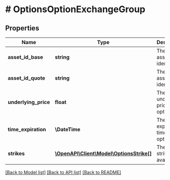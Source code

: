 # # OptionsOptionExchangeGroup

## Properties

Name | Type | Description | Notes
------------ | ------------- | ------------- | -------------
**asset_id_base** | **string** | The base asset identifier. | [optional]
**asset_id_quote** | **string** | The quote asset identifier. | [optional]
**underlying_price** | **float** | The underlying price of the option. | [optional]
**time_expiration** | **\DateTime** | The expiration time of the option. | [optional]
**strikes** | [**\OpenAPI\Client\Model\OptionsStrike[]**](OptionsStrike.md) | The list of strikes available. | [optional]

[[Back to Model list]](../../README.md#models) [[Back to API list]](../../README.md#endpoints) [[Back to README]](../../README.md)
